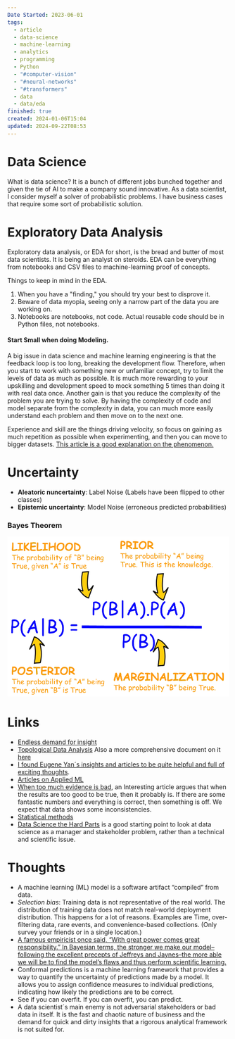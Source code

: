 ```yaml
---
Date Started: 2023-06-01
tags:
  - article
  - data-science
  - machine-learning
  - analytics
  - programming
  - Python
  - "#computer-vision"
  - "#neural-networks"
  - "#transformers"
  - data
  - data/eda
finished: true
created: 2024-01-06T15:04
updated: 2024-09-22T08:53
---
```


# Data Science

What is data science? It is a bunch of different jobs bunched together and given the tie of AI to make a company sound innovative. 
As a data scientist, I consider myself a solver of probabilistic problems.  I have business cases that require some sort of probabilistic solution. 



# Exploratory Data Analysis
Exploratory data analysis, or EDA for short, is the bread and butter of most data scientists. It is being an analyst on steroids. EDA can be everything from notebooks and CSV files to machine-learning proof of concepts. 

Things to keep in mind in the EDA. 
1. When you have a "finding," you should try your best to disprove it. 
2. Beware of data myopia, seeing only a narrow part of the data you are working on. 
3. Notebooks are notebooks, not code. Actual reusable code should be in Python files, not notebooks. 

#### Start Small when doing Modeling. 
A big issue in data science and machine learning engineering is that the feedback loop is too long, breaking the development flow. Therefore, when you start to work with something new or unfamiliar concept, try to limit the levels of data as much as possible. It is much more rewarding to your upskilling and development speed to mock something 5 times than doing it with real data once. Another gain is that you reduce the complexity of the problem you are trying to solve. By having the complexity of code and model separate from the complexity in data, you can much more easily understand each problem and then move on to the next one. 

Experience and skill are the things driving velocity, so focus on gaining as much repetition as possible when experimenting, and then you can move to bigger datasets.  [This article is a good explanation on the phenomenon.](https://github.com/stas00/the-art-of-debugging/tree/master/methodology)
# Uncertainty
- **Aleatoric nuncertainty**: Label Noise (Labels have been flipped to other classes)
-  **Epistemic uncertainty**: Model Noise (erroneous predicted probabilities)
### Bayes Theorem
![](../../../static/images/Pasted%20image%2020240201115549.png)


# Links
- [Endless demand for insight](https://hex.tech/blog/jevons-paradox-demand-for-insight/) 
- [Topological Data Analysis](http://outlace.com/TDApart1.html) Also a more comprehensive document on it [here](https://arxiv.org/abs/2308.10825)
- [I found Eugene Yan´s insights and articles to be quite helpful and full of exciting thoughts](https://eugeneyan.com/).
- [Articles on Applied ML](https://github.com/eugeneyan/applied-ml)
- [When too much evidence is bad](https://phys.org/news/2016-01-evidence-bad.html), an Interesting article argues that when the results are too good to be true, then it probably is. If there are some fantastic numbers and everything is correct, then something is off. We expect that data shows some inconsistencies. 
- [Statistical methods](https://statmodeling.stat.columbia.edu/2009/05/24/handy_statistic/)
- [Data Science the Hard Parts](../../Books/Book%20Reviews/Data/Data%20Science/Data%20Science%20the%20Hard%20Parts.md) is a good starting point to look at data science as a manager and stakeholder problem, rather than a technical and scientific issue. 

# Thoughts 
- A machine learning (ML) model is a software artifact “compiled” from data.
- *Selection bias*: Training data is not representative of the real world. The distribution of training data does not match real-world deployment distribution. This happens for a lot of reasons. Examples are Time, over-filtering data, rare events, and convenience-based collections. (Only survey your friends or in a single location.)
- [A famous empiricist once said, “With great power comes great responsibility.” In Bayesian terms, the stronger we make our model–following the excellent precepts of Jeffreys and Jaynes–the more able we will be to find the model’s flaws and thus perform scientific learning.](https://statmodeling.stat.columbia.edu/2009/05/07/bayes_jeffreys/)
- Conformal predictions is a machine learning framework that provides a way to quantify the uncertainty of predictions made by a model. It allows you to assign confidence measures to individual predictions, indicating how likely the predictions are to be correct.
- See if you can overfit. If you can overfit, you can predict.  
- A data scientist´s main enemy is not adversarial stakeholders or bad data in itself. It is the fast and chaotic nature of business and the demand for quick and dirty insights that a rigorous analytical framework is not suited for. 



